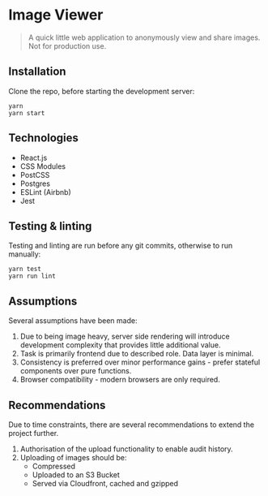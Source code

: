 # Image Viewer
> A quick little web application to anonymously view and share images. Not for production use.

## Installation
Clone the repo, before starting the development server:
```
yarn
yarn start
```

## Technologies
- React.js
- CSS Modules
- PostCSS
- Postgres
- ESLint (Airbnb)
- Jest

## Testing & linting
Testing and linting are run before any git commits, otherwise to run manually:
```
yarn test
yarn run lint
```

## Assumptions
Several assumptions have been made:
1. Due to being image heavy, server side rendering will introduce development complexity that provides little additional value.
1. Task is primarily frontend due to described role. Data layer is minimal.
1. Consistency is preferred over minor performance gains - prefer stateful components over pure functions.
1. Browser compatibility - modern browsers are only required.
 
## Recommendations
Due to time constraints, there are several recommendations to extend the project further.
1. Authorisation of the upload functionality to enable audit history.
1. Uploading of images should be:
    - Compressed
    - Uploaded to an S3 Bucket
    - Served via Cloudfront, cached and gzipped
